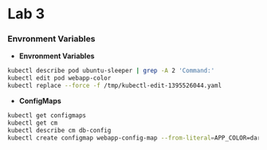 # Lab 3

### Envronment Variables

- **Envronment Variables**
```bash
kubectl describe pod ubuntu-sleeper | grep -A 2 'Command:'
kubectl edit pod webapp-color
kubectl replace --force -f /tmp/kubectl-edit-1395526044.yaml
```

- **ConfigMaps**
```bash
kubectl get configmaps
kubectl get cm
kubectl describe cm db-config
kubectl create configmap webapp-config-map --from-literal=APP_COLOR=darkblue --from-literal=APP_OTHER=disregard
```